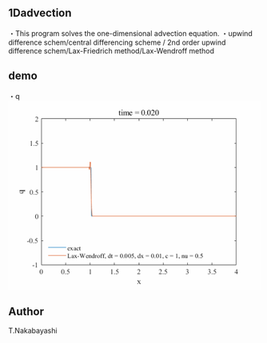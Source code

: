 ## 1Dadvection

・This program solves the one-dimensional advection equation.
・upwind difference schem/central differencing scheme / 2nd order upwind difference schem/Lax-Friedrich method/Lax-Wendroff method

## demo
・q  
![](img/demo.gif)  

## Author
T.Nakabayashi
